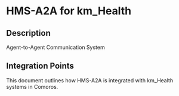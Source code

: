 # HMS-A2A for km_Health

## Description

Agent-to-Agent Communication System

## Integration Points

This document outlines how HMS-A2A is integrated with km_Health systems in Comoros.
